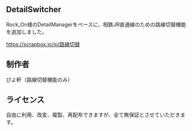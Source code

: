 ## DetailSwitcher

Rock_On様のDetailManagerをベースに、相鉄JR直通線のための路線切替機能を追加しました。

https://scrapbox.io/sj/路線切替

## 制作者

ぴよ軒（路線切替機能のみ）

## ライセンス

自由に利用、改変、複製、再配布できますが、全て無保証とさせていただきます。
